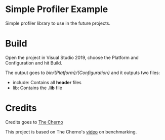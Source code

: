 # Simple Profiler Example
Simple profiler library to use in the future projects.

# Build
Open the project in Visual Studio 2019, choose the Platform and Configuration and hit Build.

The output goes to _bin/{Platform}/{Configuration}_ and it outputs two files:
- include\: Contains all __header__ files
- lib\: Contains the __.lib__ file

# Credits
Credits goes to [The Cherno](https://www.youtube.com/channel/UCQ-W1KE9EYfdxhL6S4twUNw)

This project is based on The Cherno's [video](https://www.youtube.com/watch?v=xlAH4dbMVnU) on benchmarking.

